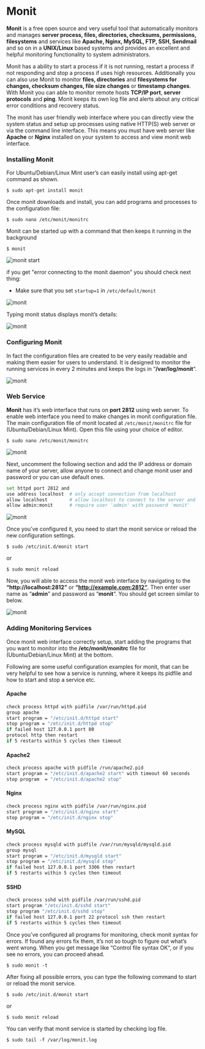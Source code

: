 # Monit

__Monit__ is a free open source and very useful tool that automatically monitors and manages __server process, files, directories, checksums, permissions, filesystems__ and services like __Apache, Nginx, MySQL, FTP, SSH, Sendmail__ and so on in a __UNIX/Linux__ based systems and provides an excellent and helpful monitoring functionality to system administrators.

Monit has a ability to start a process if it is not running, restart a process if not responding and stop a process if uses high resources. Additionally you can also use Monit to monitor __files, directories__ and __filesystems for changes, checksum changes, file size changes__ or __timestamp changes__. With Monit you can able to monitor remote hosts __TCP/IP port__, __server protocols__ and __ping__. Monit keeps its own log file and alerts about any critical error conditions and recovery status.

The monit has user friendly web interface where you can directly view the system status and setup up processes using native HTTP(S) web server or via the command line interface. This means you must have web server like __Apache__ or __Nginx__ installed on your system to access and view monit web interface.

### Installing Monit

For Ubuntu/Debian/Linux Mint user’s can easily install using apt-get command as shown.  
```vim
$ sudo apt-get install monit
```
Once monit downloads and install, you can add programs and processes to the configuration file:  
```vim
$ sudo nano /etc/monit/monitrc
```
Monit can be started up with a command that then keeps it running in the background  
```vim
$ monit
```
![monit start](monitImages/monitStart.png)

if you get "error connecting to the monit daemon" you should check next thing:
* Make sure that you set ``startup=1`` in ``/etc/default/monit``

![monit](monitImages/monitsetSU1.png)

Typing monit status displays monit’s details: 

![monit](monitImages/monitDetails.png)

### Configuring Monit
In fact the configuration files are created to be very easily readable and making them easier for users to understand. It is designed to monitor the running services in every 2 minutes and keeps the logs in “__/var/log/monit__“.

![monit](monitImages/monitconLog.png)

### Web Service
__Monit__ has it’s web interface that runs on __port 2812__ using web server. To enable web interface you need to make changes in monit configuration file. The main configuration file of monit located at ``/etc/monit/monitrc`` file for (Ubuntu/Debian/Linux Mint). Open this file using your choice of editor.
```vim
$ sudo nano /etc/monit/monitrc
```
![monit](monitImages/monitConfigFile.png)

Next, uncomment the following section and add the IP address or domain name of your server, allow anyone to connect and change monit user and password or you can use default ones.
```bash
set httpd port 2812 and
use address localhost  # only accept connection from localhost
allow localhost        # allow localhost to connect to the server and
allow admin:monit      # require user 'admin' with password 'monit'
```
![monit](monitImages/monitPort2812.png)

Once you’ve configured it, you need to start the monit service or reload the new configuration settings.
```vim
$ sudo /etc/init.d/monit start
```
or
```vim
$ sudo monit reload
```
Now, you will able to access the monit web interface by navigating to the __“http://localhost:2812”__ or __“http://example.com:2812“__. Then enter user name as “__admin__” and password as “__monit__“. You should get screen similar to below.  

![monit](monitImages/monitWebService.png)

### Adding Monitoring Services
Once monit web interface correctly setup, start adding the programs that you want to monitor into the __/etc/monit/monitrc__ file for (Ubuntu/Debian/Linux Mint) at the bottom.

Following are some useful configuration examples for monit, that can be very helpful to see how a service is running, where it keeps its pidfile and how to start and stop a service etc.
#### Apache
```bash
check process httpd with pidfile /var/run/httpd.pid
group apache
start program = "/etc/init.d/httpd start"
stop program = "/etc/init.d/httpd stop"
if failed host 127.0.0.1 port 80
protocol http then restart
if 5 restarts within 5 cycles then timeout
```
#### Apache2
```bash
check process apache with pidfile /run/apache2.pid
start program = "/etc/init.d/apache2 start" with timeout 60 seconds
stop program  = "/etc/init.d/apache2 stop"
```
#### Nginx
```bash
check process nginx with pidfile /var/run/nginx.pid
start program = "/etc/init.d/nginx start"
stop program = "/etc/init.d/nginx stop"
```
#### MySQL
```bash
check process mysqld with pidfile /var/run/mysqld/mysqld.pid
group mysql
start program = "/etc/init.d/mysqld start"
stop program = "/etc/init.d/mysqld stop"
if failed host 127.0.0.1 port 3306 then restart
if 5 restarts within 5 cycles then timeout
```
#### SSHD
```bash
check process sshd with pidfile /var/run/sshd.pid
start program "/etc/init.d/sshd start"
stop program "/etc/init.d/sshd stop"
if failed host 127.0.0.1 port 22 protocol ssh then restart
if 5 restarts within 5 cycles then timeout
```
Once you’ve configured all programs for monitoring, check monit syntax for errors. If found any errors fix them, it’s not so tough to figure out what’s went wrong. When you get message like “Control file syntax OK“, or if you see no errors, you can proceed ahead.
```vim
$ sudo monit -t
```
After fixing all possible errors, you can type the following command to start or reload the monit service.
```vim
$ sudo /etc/init.d/monit start
```
or
```vim
$ sudo monit reload
```
You can verify that monit service is started by checking log file.
```vim
$ sudo tail -f /var/log/monit.log
```
